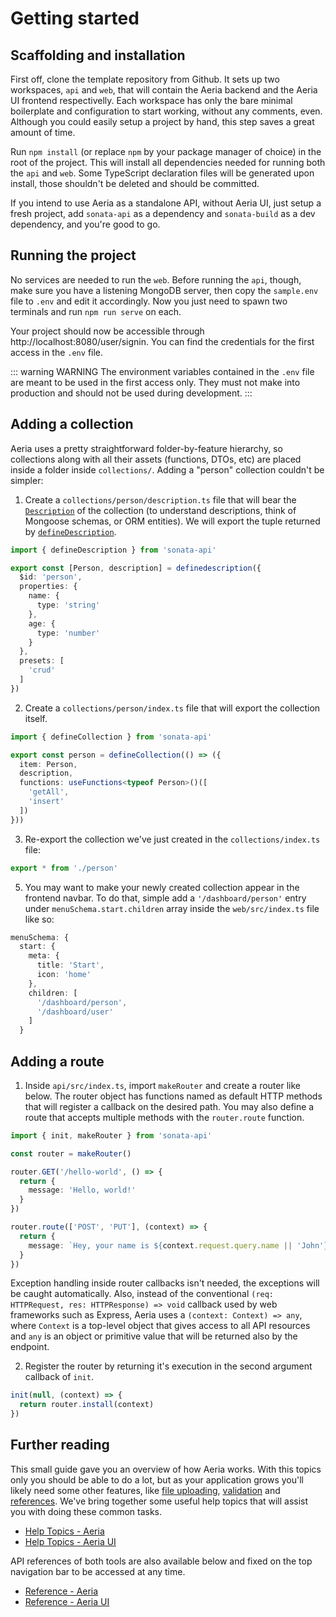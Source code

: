 # Getting started

## Scaffolding and installation

First off, clone the template repository from Github. It sets up two workspaces, `api` and `web`, that will contain the Aeria backend and the Aeria UI frontend respectivelly. Each workspace has only the bare minimal boilerplate and configuration to start working, without any comments, even. Although you could easily setup a project by hand, this step saves a great amount of time.

Run `npm install` (or replace `npm` by your package manager of choice) in the root of the project. This will install all dependencies needed for running both the `api` and `web`. Some TypeScript declaration files will be generated upon install, those shouldn't be deleted and should be committed.

If you intend to use Aeria as a standalone API, without Aeria UI, just setup a fresh project, add `sonata-api` as a dependency and `sonata-build` as a dev dependency, and you're good to go.


## Running the project

No services are needed to run the `web`. Before running the `api`, though, make sure you have a listening MongoDB server, then copy the `sample.env` file to `.env` and edit it accordingly. Now you just need to spawn two terminals and run `npm run serve` on each.

Your project should now be accessible through http://localhost:8080/user/signin. You can find the credentials for the first access in the `.env` file.

::: warning WARNING
The environment variables contained in the `.env` file are meant to be used in the first access only. They must not make into production and should not be used during development.
:::


## Adding a collection

Aeria uses a pretty straightforward folder-by-feature hierarchy, so collections along with all their assets (functions, DTOs, etc) are placed inside a folder inside `collections/`. Adding a "person" collection couldn't be simpler:

1. Create a `collections/person/description.ts` file that will bear the [`Description`](/aeria/description) of the collection (to understand descriptions, think of Mongoose schemas, or ORM entities). We will export the tuple returned by [`defineDescription`](/aeria/define-description).

```typescript
import { defineDescription } from 'sonata-api'

export const [Person, description] = definedescription({
  $id: 'person',
  properties: {
    name: {
      type: 'string'
    },
    age: {
      type: 'number'
    }
  },
  presets: [
    'crud'
  ]
})
```

2. Create a `collections/person/index.ts` file that will export the collection itself.

```typescript
import { defineCollection } from 'sonata-api'

export const person = defineCollection(() => ({
  item: Person,
  description,
  functions: useFunctions<typeof Person>()([
    'getAll',
    'insert'
  ])
}))
```

3. Re-export the collection we've just created in the `collections/index.ts` file:

```typescript
export * from './person'
```

5. You may want to make your newly created collection appear in the frontend navbar. To do that, simple add a `'/dashboard/person'` entry under `menuSchema.start.children` array inside the `web/src/index.ts` file like so:

```typescript
menuSchema: {
  start: {
    meta: {
      title: 'Start',
      icon: 'home'
    },
    children: [
      '/dashboard/person',
      '/dashboard/user'
    ]
  }
```

## Adding a route

1. Inside `api/src/index.ts`, import `makeRouter` and create a router like below. The router object has functions named as default HTTP methods that will register a callback on the desired path. You may also define a route that accepts multiple methods with the `router.route` function.

```typescript
import { init, makeRouter } from 'sonata-api'

const router = makeRouter()

router.GET('/hello-world', () => {
  return {
    message: 'Hello, world!'
  }
})

router.route(['POST', 'PUT'], (context) => {
  return {
    message: `Hey, your name is ${context.request.query.name || 'John'}`
  }
})
```

Exception handling inside router callbacks isn't needed, the exceptions will be caught automatically. Also, instead of the conventional `(req: HTTPRequest, res: HTTPResponse) => void` callback used by web frameworks such as Express, Aeria uses a `(context: Context) => any`, where `Context` is a top-level object that gives access to all API resources and `any` is an object or primitive value that will be returned also by the endpoint.

2. Register the router by returning it's execution in the second argument callback of `init`.

```typescript
init(null, (context) => {
  return router.install(context)
})
```

## Further reading

This small guide gave you an overview of how Aeria works. With this topics only you should be able to do a lot, but as your application grows you'll likely need some other features, like [file uploading](/aeria/help-topics/create-an-upload-field), [validation](/aeria/help-topics/validate-an-object-against-a-schema) and [references](/aeria/help-topics/reference-another-collection). We've bring together some useful help topics that will assist you with doing these common tasks.

- [Help Topics - Aeria](/aeria/help-topics/)
- [Help Topics - Aeria UI](/aeria-ui/help-topics/)

API references of both tools are also available below and fixed on the top navigation bar to be accessed at any time.

- [Reference - Aeria](/aeria/)
- [Reference - Aeria UI](/aeria-ui/)

